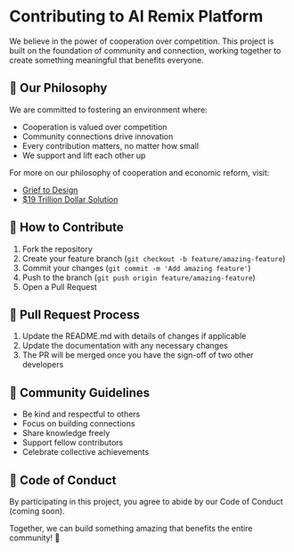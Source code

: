# Contributing to AI Remix Platform

We believe in the power of cooperation over competition. This project is built on the foundation of community and connection, working together to create something meaningful that benefits everyone.

## 🤝 Our Philosophy

We are committed to fostering an environment where:
- Cooperation is valued over competition
- Community connections drive innovation
- Every contribution matters, no matter how small
- We support and lift each other up

For more on our philosophy of cooperation and economic reform, visit:
- [Grief to Design](https://grieftodesign.com)
- [$19 Trillion Dollar Solution](https://github.com/tiation/economic-reform)

## 🌟 How to Contribute

1. Fork the repository
2. Create your feature branch (`git checkout -b feature/amazing-feature`)
3. Commit your changes (`git commit -m 'Add amazing feature'`)
4. Push to the branch (`git push origin feature/amazing-feature`)
5. Open a Pull Request

## 📝 Pull Request Process

1. Update the README.md with details of changes if applicable
2. Update the documentation with any necessary changes
3. The PR will be merged once you have the sign-off of two other developers

## 🤗 Community Guidelines

- Be kind and respectful to others
- Focus on building connections
- Share knowledge freely
- Support fellow contributors
- Celebrate collective achievements

## 🌈 Code of Conduct

By participating in this project, you agree to abide by our Code of Conduct (coming soon).

Together, we can build something amazing that benefits the entire community! 💝
